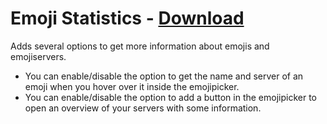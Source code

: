 # Emoji Statistics - [Download](https://betterdiscord.net/ghdl?url=https://raw.githubusercontent.com/mwittrien/BetterDiscordAddons/master/Plugins/EmojiStatistics/EmojiStatistics.plugin.js)

Adds several options to get more information about emojis and emojiservers.

- You can enable/disable the option to get the name and server of an emoji when you hover over it inside the emojipicker.
- You can enable/disable the option to add a button in the emojipicker to open an overview of your servers with some information.

